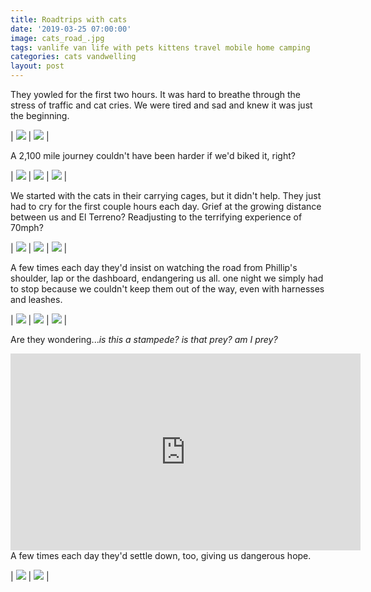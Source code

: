 ```yaml
---
title: Roadtrips with cats
date: '2019-03-25 07:00:00'
image: cats_road_.jpg
tags: vanlife van life with pets kittens travel mobile home camping
categories: cats vandwelling
layout: post
---
```


They yowled for the first two hours. It was hard to breathe through the stress of traffic and cat cries. We were tired and sad and knew it was just the beginning.

| [![](/images/fly_road_.jpg)](/images/fly_road.jpg) | [![](/images/fly_road2_.jpg)](/images/fly_road2.jpg) |

A 2,100 mile journey couldn't have been harder if we'd biked it, right?

| [![](/images/gris_road_.jpg)](/images/gris_road.jpg) | [![](/images/gris_road2_.jpg)](/images/gris_road2.jpg) | [![](/images/gris_road3_.jpg)](/images/gris_road3.jpg) |

We started with the cats in their carrying cages, but it didn't help. They just had to cry for the first couple hours each day. Grief at the growing distance between us and El Terreno? Readjusting to the terrifying experience of 70mph?

| [![](/images/gris_road4_.jpg)](/images/gris_road4.jpg) | [![](/images/fly_road3_.jpg)](/images/fly_road3.jpg) | [![](/images/cats_road2_.jpg)](/images/cats_road2.jpg) |

A few times each day they'd insist on watching the road from Phillip's shoulder, lap or the dashboard, endangering us all. one night we simply had to stop because we couldn't keep them out of the way, even with harnesses and leashes.

| [![](/images/gris_road5_.jpg)](/images/gris_road5.jpg) | [![](/images/cats_road5_.jpg)](/images/cats_road5.jpg) | [![](/images/cats_road4_.jpg)](/images/cats_road4.jpg) |

Are they wondering...*is this a stampede? is that prey? am I prey?*

<iframe width="560" height="315" src="https://www.youtube-nocookie.com/embed/TmXz_vgpwEc" frameborder="0" allow="accelerometer; autoplay; encrypted-media; gyroscope; picture-in-picture" allowfullscreen></iframe>

<br>
A few times each day they'd settle down, too, giving us dangerous hope.

| [![](/images/fly_road4_.jpg)](/images/fly_road4.jpg) | [![](/images/cats_road6_.jpg)](/images/cats_road6.jpg) |